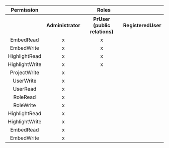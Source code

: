 <table>
  <tr>
    <th>Permission</th>
    <th colspan="3">Roles</th>
  </tr>
  <tr>
    <th/>
    <th>Administrator</th>
    <th>PrUser (public relations)</th>
    <th>RegisteredUser</th>
  </tr>
  <tr align="center">
    <td colspan="1">EmbedRead</td>
    <td> x </td>
    <td> x </td>
    <td>  </td>
  </tr>
<tr align="center">
    <td colspan="1">EmbedWrite</td>
    <td> x </td>
    <td> x </td>
    <td>  </td>
  </tr>
<tr align="center">
    <td colspan="1">HighlightRead</td>
    <td> x </td>
    <td> x </td>
    <td>  </td>
  </tr>
<tr align="center">
    <td colspan="1">HighlightWrite</td>
    <td> x </td>
    <td> x </td>
    <td>  </td>
  </tr>
<tr align="center">
    <td colspan="1">ProjectWrite</td>
    <td> x </td>
    <td>  </td>
    <td>  </td>
  </tr>
<tr align="center">
    <td colspan="1">UserWrite</td>
    <td> x </td>
    <td>  </td>
    <td>  </td>
  </tr>
<tr align="center">
    <td colspan="1">UserRead</td>
    <td> x </td>
    <td>  </td>
    <td>  </td>
  </tr>
<tr align="center">
    <td colspan="1">RoleRead</td>
    <td> x </td>
    <td>  </td>
    <td>  </td>
  </tr>
<tr align="center">
    <td colspan="1">RoleWrite</td>
    <td> x </td>
    <td>  </td>
    <td>  </td>
  </tr>
<tr align="center">
    <td colspan="1">HighlightRead</td>
    <td> x </td>
    <td>  </td>
    <td>  </td>
  </tr>
<tr align="center">
    <td colspan="1">HighlightWrite</td>
    <td> x </td>
    <td>  </td>
    <td>  </td>
  </tr>
<tr align="center">
    <td colspan="1">EmbedRead</td>
    <td> x </td>
    <td>  </td>
    <td>  </td>
  </tr>
<tr align="center">
    <td colspan="1">EmbedWrite</td>
    <td> x </td>
    <td>  </td>
    <td>  </td>
  </tr>
</table>